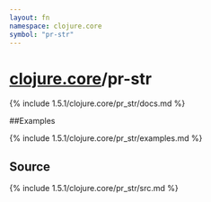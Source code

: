 ```yaml
---
layout: fn
namespace: clojure.core
symbol: "pr-str"
---
```


# [clojure.core](../)/pr-str

{% include 1.5.1/clojure.core/pr_str/docs.md %}

##Examples

{% include 1.5.1/clojure.core/pr_str/examples.md %}
## Source
{% include 1.5.1/clojure.core/pr_str/src.md %}

